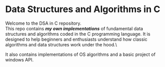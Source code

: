 # Data Structures and Algorithms in C
Welcome to the DSA in C repository.\
This repo contains ***my own implementations*** of fundamental data structures and algorithms coded in the C programming language. It is designed to help beginners and enthusiasts understand how classic algorithms and data structures work under the hood.\

It also contains implementations of OS algorithms and a basic project of windows API.

